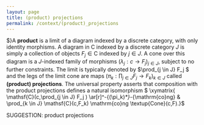 ```yaml
---
layout: page
title: (product) projections
permalink: /context/(product)_projections
---
```

 $}A **product** is a limit of a diagram indexed by a discrete category, with only identity morphisms. A diagram in $\mathsf{C}$ indexed by a discrete category  $J$ is simply a collection of objects $F_j \in \mathsf{C}$ indexed by $j \in J$. A cone over this diagram is a $J$-indexed family of morphisms $(\lambda_j : c \to F_j)_{j \in J}$, subject to no further constraints. The limit is typically denoted by $\prod_{j \in J} F_j $ and the legs of the limit cone are maps $\left(\pi_k : \prod_{j \in J} F_j \to F_k\right)_{k \in J}$ called **(product) projections**. The universal property asserts that composition with the product projections defines a natural isomorphism
$ \xymatrix{ \mathsf{C}(c,\prod_{j \in J} F_j ) \ar[r]^-{(\pi_k)_*}_-{\mathrm{co}ng} & \prod_{k \in J} \mathsf{C}(c,F_k) \mathrm{co}ng \textup{Cone}(c,F).}$


SUGGESTION: product projections